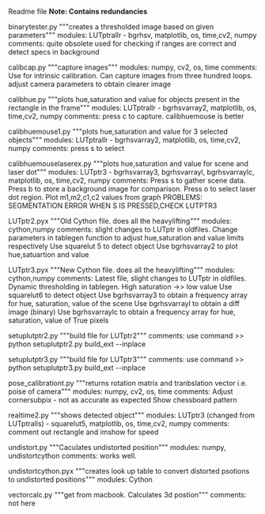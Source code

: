 Readme file
****Note: Contains redundancies****

binarytester.py 
"""creates a thresholded image based on given parameters"""
modules: LUTptrallr - bgrhsv, matplotlib, os, time,cv2, numpy
comments: quite obsolete used for checking if ranges are correct and detect specs in background

calibcap.py
"""capture images"""
modules: numpy, cv2, os, time
comments: Use for intrinsic calibration. Can capture images from three hundred loops. adjust camera parameters to obtain clearer image

calibhue.py
"""plots hue,saturation and value for objects present in the rectangle in the frame"""
modules: LUTptrallr - bgrhsvarray2, matplotlib, os, time,cv2, numpy
comments: press c to capture. calibhuemouse is better

calibhuemouse1.py
"""plots hue,saturation and value for 3 selected objects"""
modules: LUTptrallr - bgrhsvarray2, matplotlib, os, time,cv2, numpy
comments: press s to select

calibhuemouselaserex.py
"""plots hue,saturation and value for scene and laser dot"""
modules: LUTptr3 - bgrhsvarray3, bgrhsvarrayl, bgrhsvarraylc, matplotlib, os, time,cv2, numpy
comments: Press s to gather scene data. Press b to store a background image for comparison. Press o to select laser dot region.
	  Plot m1,m2,c1,c2 values from graph
	  PROBLEMS: SEGMENTATION ERROR WHEN S IS PRESSED,CHECK LUTPTR3 

LUTptr2.pyx
"""Old Cython file. does all the heavylifting"""
modules: cython,numpy
comments: slight changes to LUTptr in oldfiles.
	  Change parameters in tablegen function to adjust hue,saturation and value limits respectively 
	  Use squarelut 5 to detect object
	  Use bgrhsvarray2 to plot hue,satuartion and value

LUTptr3.pyx
"""New Cython file. does all the heavylifting"""
modules: cython,numpy
comments: Latest file, slight changes to LUTptr in oldfiles.
	  Dynamic thresholding in tablegen. High saturation ->> low value 
	  Use squarelut6 to detect object
	  Use bgrhsvarray3 to obtain a frequency array for hue, saturation, value of the scene
	  Use bgrhsvarrayl to obtain a diff image (binary) 
	  Use bgrhsvarraylc to obtain a frequency array for hue, saturation, value of True pixels 

setuplutptr2.py
"""build file for LUTptr2"""
comments: use command >> python setuplutptr2.py build_ext --inplace

setuplutptr3.py
"""build file for LUTptr3"""
comments: use command >> python setuplutptr3.py build_ext --inplace
	  
pose_calibrationt.py
"""returns rotation matrix and tranbslation vector i.e. poise of camera"""
modules: numpy, cv2, os, time
comments: Adjust cornersubpix - not as accurate as expected
	  Show chessboard pattern

realtime2.py
"""shows detected object"""
modules: LUTptr3 (changed from LUTptralls) - squarelut5, matplotlib, os, time,cv2, numpy
comments: comment out rectangle and imshow for speed

undistort.py
"""Caculates undistorted position"""
modules: numpy, undistortcython
comments: works well.

undistortcython.pyx
"""creates look up table to convert distorted psotions to undistorted positions"""
modules: Cython

vectorcalc.py
"""get from macbook. Calculates 3d postion"""
comments: not here
